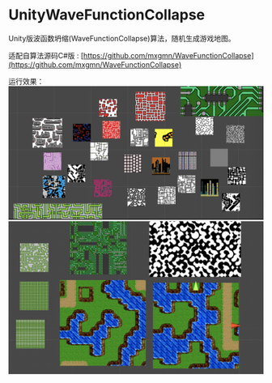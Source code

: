 # UnityWaveFunctionCollapse
Unity版波函数坍缩(WaveFunctionCollapse)算法，随机生成游戏地图。


适配自算法源码C#版 : [https://github.com/mxgmn/WaveFunctionCollapse](https://github.com/mxgmn/WaveFunctionCollapse)

运行效果：
![01](https://github.com/HengyuanLee/UnityWaveFunctionCollapse/blob/master/Sample/01.png)
![02](https://github.com/HengyuanLee/UnityWaveFunctionCollapse/blob/master/Sample/02.png)

